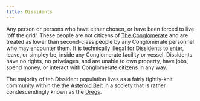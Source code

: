 ```yaml
---
title: Dissidents
---
```


Any person or persons who have either chosen, or have been forced to live 'off
the grid'. These people are not citizens of [The
Conglomerate](../../corporations/the_conglomerate) and are treated as lower than
second-class people by any Conglomerate personnel who may encounter them. It is
technically illegal for Dissidents to enter, leave, or simpley be, inside any
Conglomerate facility or vessel. Dissidents have no rights, no privelages, and
are unable to own property, have jobs, spend money, or interact with
Conglomerate citizens in any way.

The majority of teh Dissident population lives as a fairly tightly-knit
community within the the [Asteroid Belt](../../places-future/asteroid_belt) in a
society that is rather condescendingly known as the
[Dregs](../../places-future/dregs).
